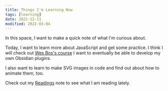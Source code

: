 ```yaml
---
title: Things I'm Learning Now
tags: [learning]
date: 2021-12-11
modified: 2022-03-04
---
```


In this space, I want to make a quick note of what I'm curious about.

Today, I want to learn more about JavaScript and get some practice. I think I will check out [Wes Bos's course](https://beginnerjavascript.com/) I want to eventually be able to develop my own Obsidian plugins.

I also want to learn to make SVG images in code and find out about how to animate them, too.

Check out my [Readings](202203041232) note to see what I am reading lately.
